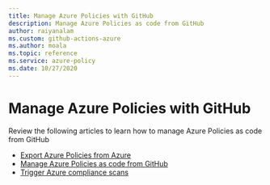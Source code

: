 ```yaml
--- 
title: Manage Azure Policies with GitHub  
description: Manage Azure Policies as code from GitHub 
author: raiyanalam 
ms.custom: github-actions-azure
ms.author: moala 
ms.topic: reference
ms.service: azure-policy 
ms.date: 10/27/2020
---
```



# Manage Azure Policies with GitHub

Review the following articles to learn how to manage Azure Policies as code from GitHub

- [Export Azure Policies from Azure](/azure/governance/policy/how-to/export-resources)   
- [Manage Azure Policies as code from GitHub](/azure/governance/policy/tutorials/policy-as-code-github)
- [Trigger Azure compliance scans](/azure/governance/policy/how-to/get-compliance-data#on-demand-evaluation-scan)